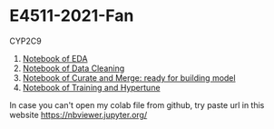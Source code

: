 # E4511-2021-Fan
CYP2C9

1. [Notebook of EDA](https://github.com/fanroyi/E4511-2021-Fan/blob/main/CYP2C9_EDA_students.ipynb)
2. [Notebook of Data Cleaning](https://github.com/fanroyi/E4511-2021-Fan/blob/main/Data_Cleaning.ipynb)
3. [Notebook of Curate and Merge: ready for building model](https://github.com/fanroyi/E4511-2021-Fan/blob/main/Curate_and_Merge.ipynb)
4. [Notebook of Training and Hypertune](https://github.com/fanroyi/E4511-2021-Fan/blob/main/Training_and_Hypertune.ipynb)

In case you can't open my colab file from github, try paste url in this website https://nbviewer.jupyter.org/
